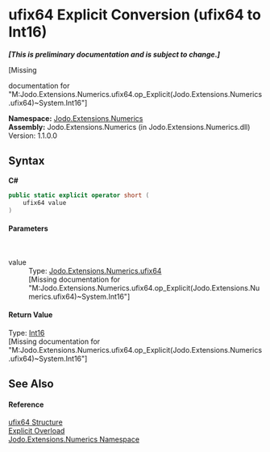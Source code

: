 # ufix64&nbsp;Explicit Conversion (ufix64 to Int16)
 _**\[This is preliminary documentation and is subject to change.\]**_

\[Missing <summary> documentation for "M:Jodo.Extensions.Numerics.ufix64.op_Explicit(Jodo.Extensions.Numerics.ufix64)~System.Int16"\]

**Namespace:**&nbsp;<a href="N_Jodo_Extensions_Numerics">Jodo.Extensions.Numerics</a><br />**Assembly:**&nbsp;Jodo.Extensions.Numerics (in Jodo.Extensions.Numerics.dll) Version: 1.1.0.0

## Syntax

**C#**<br />
``` C#
public static explicit operator short (
	ufix64 value
)
```


#### Parameters
&nbsp;<dl><dt>value</dt><dd>Type: <a href="T_Jodo_Extensions_Numerics_ufix64">Jodo.Extensions.Numerics.ufix64</a><br />\[Missing <param name="value"/> documentation for "M:Jodo.Extensions.Numerics.ufix64.op_Explicit(Jodo.Extensions.Numerics.ufix64)~System.Int16"\]</dd></dl>

#### Return Value
Type: <a href="https://docs.microsoft.com/dotnet/api/system.int16" target="_blank" rel="noopener noreferrer">Int16</a><br />\[Missing <returns> documentation for "M:Jodo.Extensions.Numerics.ufix64.op_Explicit(Jodo.Extensions.Numerics.ufix64)~System.Int16"\]

## See Also


#### Reference
<a href="T_Jodo_Extensions_Numerics_ufix64">ufix64 Structure</a><br /><a href="Overload_Jodo_Extensions_Numerics_ufix64_op_Explicit">Explicit Overload</a><br /><a href="N_Jodo_Extensions_Numerics">Jodo.Extensions.Numerics Namespace</a><br />